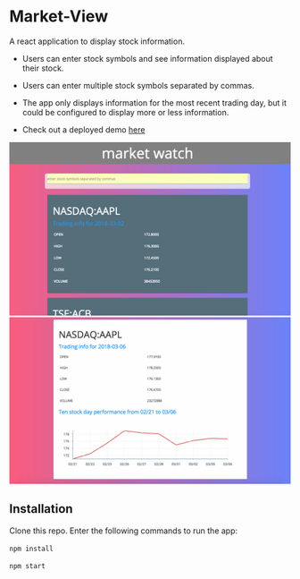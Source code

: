 # Market-View
A react application to display stock information.

* Users can enter stock symbols and see information displayed about their stock.

* Users can enter multiple stock symbols separated by commas.

* The app only displays information for the most recent trading day, but it could be configured to display more or less information.

* Check out a deployed demo [here](market-view.surge.sh)

![](screenshot.png)
![](line-chart.png)

## Installation

Clone this repo. Enter the following commands to run the app:

`npm install`

`npm start`
